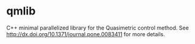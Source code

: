 # qmlib
C++ minimal parallelized library for the Quasimetric control method.
See http://dx.doi.org/10.1371/journal.pone.0083411 for more details.
